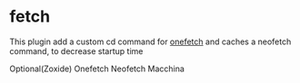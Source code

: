 # fetch

This plugin add a custom cd command for [onefetch](https://github.com/o2sh/onefetch/) and
caches a neofetch command, to decrease startup time

Optional(Zoxide)
Onefetch
Neofetch
Macchina
